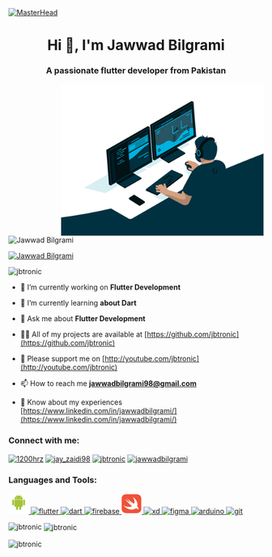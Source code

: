 [![MasterHead](https://user-images.githubusercontent.com/74038190/240304586-d48893bd-0757-481c-8d7e-ba3e163feae7.png)](https://Mirzaazmath.io)
<h1 align="center">Hi 👋, I'm Jawwad Bilgrami</h1>
<h3 align="center">A passionate flutter developer from Pakistan</h3>
<img align="right" alt="Coding" width="400" src="https://github.com/Mirzaazmath/threads_clone/blob/main/assets/output/coding.gif">
<p align="left"> <img src="https://komarev.com/ghpvc/?username=Hamad-Anwar&label=Profile%20views&color=0e75b6&style=flat" alt="Jawwad Bilgrami" /> </p>
<p align="left"> <a href="https://github.com/ryo-ma/github-profile-trophy"><img src="https://github-profile-trophy.vercel.app/?username=jbtronic" alt="Jawwad Bilgrami" /></a> </p>
<p align="left"> <img src="https://komarev.com/ghpvc/?username=jbtronic&label=Profile%20views&color=0e75b6&style=flat" alt="jbtronic" /> </p>

- 🔭 I’m currently working on **Flutter Development**

- 🌱 I’m currently learning **about Dart**

- 💬 Ask me about **Flutter Development**

- 👨‍💻 All of my projects are available at [https://github.com/jbtronic](https://github.com/jbtronic)

- 👯 Please support me on [http://youtube.com/jbtronic](http://youtube.com/jbtronic)

- 📫 How to reach me **jawwadbilgrami98@gmail.com**

- 📄 Know about my experiences [https://www.linkedin.com/in/jawwadbilgrami/](https://www.linkedin.com/in/jawwadbilgrami/)

<h3 align="left">Connect with me:</h3>
<p align="left">
<a href="https://fb.com/1200hrz" target="blank"><img align="center" src="https://raw.githubusercontent.com/rahuldkjain/github-profile-readme-generator/master/src/images/icons/Social/facebook.svg" alt="1200hrz" height="30" width="40" /></a>
<a href="https://instagram.com/jay_zaidi98" target="blank"><img align="center" src="https://raw.githubusercontent.com/rahuldkjain/github-profile-readme-generator/master/src/images/icons/Social/instagram.svg" alt="jay_zaidi98" height="30" width="40" /></a>
<a href="https://www.youtube.com/c/jbtronic" target="blank"><img align="center" src="https://raw.githubusercontent.com/rahuldkjain/github-profile-readme-generator/master/src/images/icons/Social/youtube.svg" alt="jbtronic" height="30" width="40" /></a>
<a href="https://linkedin.com/in/jawwadbilgrami" target="blank"><img align="center" src="https://raw.githubusercontent.com/rahuldkjain/github-profile-readme-generator/master/src/images/icons/Social/linked-in-alt.svg" alt="jawwadbilgrami" height="30" width="40" /></a>
</p>

<h3 align="left">Languages and Tools:</h3>
<p align="left"> 
<a href="https://developer.android.com" target="_blank" rel="noreferrer"> <img src="https://raw.githubusercontent.com/devicons/devicon/master/icons/android/android-original-wordmark.svg" alt="android" width="40" height="40"/> </a> 
<a href="https://flutter.dev" target="_blank" rel="noreferrer"> <img src="https://www.vectorlogo.zone/logos/flutterio/flutterio-icon.svg" alt="flutter" width="40" height="40"/> </a>
<a href="https://dart.dev" target="_blank" rel="noreferrer"> <img src="https://www.vectorlogo.zone/logos/dartlang/dartlang-icon.svg" alt="dart" width="40" height="40"/> </a>
<a href="https://firebase.google.com/" target="_blank" rel="noreferrer"> <img src="https://www.vectorlogo.zone/logos/firebase/firebase-icon.svg" alt="firebase" width="40" height="40"/> </a> 
<a href="https://developer.apple.com/swift/" target="_blank" rel="noreferrer"> <img src="https://raw.githubusercontent.com/devicons/devicon/master/icons/swift/swift-original.svg" alt="swift" width="40" height="40"/> </a>
<a href="https://www.adobe.com/products/xd.html" target="_blank" rel="noreferrer"> <img src="https://cdn.worldvectorlogo.com/logos/adobe-xd.svg" alt="xd" width="40" height="40"/> </a> 
<a href="https://www.figma.com/" target="_blank" rel="noreferrer"> <img src="https://www.vectorlogo.zone/logos/figma/figma-icon.svg" alt="figma" width="40" height="40"/> </a> 
<a href="https://www.arduino.cc/" target="_blank" rel="noreferrer"> <img src="https://cdn.worldvectorlogo.com/logos/arduino-1.svg" alt="arduino" width="40" height="40"/> </a>
<a href="https://git-scm.com/" target="_blank" rel="noreferrer"> <img src="https://www.vectorlogo.zone/logos/git-scm/git-scm-icon.svg" alt="git" width="40" height="40"/> </a> 
</p>

<p><img align="left" src="https://github-readme-stats.vercel.app/api/top-langs?username=jbtronic&show_icons=true&locale=en&layout=compact" alt="jbtronic" /></p>

<p>&nbsp;<img align="center" src="https://github-readme-stats.vercel.app/api?username=jbtronic&show_icons=true&locale=en" alt="jbtronic" /></p>

<p><img align="center" src="https://github-readme-streak-stats.herokuapp.com/?user=jbtronic&" alt="jbtronic" /></p>
